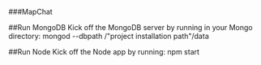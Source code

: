 ###MapChat

##Run MongoDB
Kick off the MongoDB server by running in your Mongo directory:
mongod --dbpath /"project installation path"/data

##Run Node
Kick off the Node app by running:
npm start
